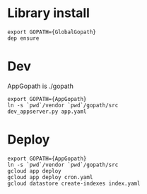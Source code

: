 # Library install
```
export GOPATH={GlobalGopath}
dep ensure
```

# Dev
AppGopath is ./gopath

```
export GOPATH={AppGopath}
ln -s `pwd`/vendor `pwd`/gopath/src
dev_appserver.py app.yaml
```

# Deploy
```
export GOPATH={AppGopath}
ln -s `pwd`/vendor `pwd`/gopath/src
gcloud app deploy
gcloud app deploy cron.yaml
gcloud datastore create-indexes index.yaml
```